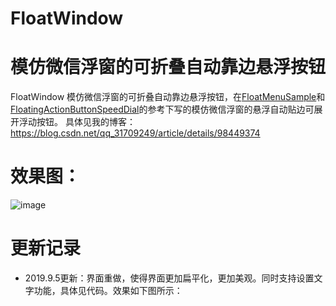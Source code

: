 # FloatWindow
# 模仿微信浮窗的可折叠自动靠边悬浮按钮  
FloatWindow 模仿微信浮窗的可折叠自动靠边悬浮按钮，在[FloatMenuSample](https://github.com/crosg/FloatMenuSample)和[FloatingActionButtonSpeedDial](https://github.com/leinardi/FloatingActionButtonSpeedDial)的参考下写的模仿微信浮窗的悬浮自动贴边可展开浮动按钮。
具体见我的博客：https://blog.csdn.net/qq_31709249/article/details/98449374
# 效果图：
![image](https://github.com/MeteorCh/FloatWindow/blob/master/SceenShoot/ScreenreShoot.gif)
# 更新记录
* 2019.9.5更新：界面重做，使得界面更加扁平化，更加美观。同时支持设置文字功能，具体见代码。效果如下图所示：
